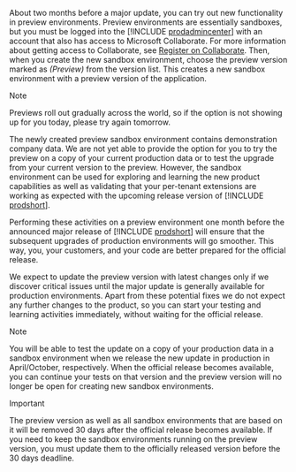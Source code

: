 About two months before a major update, you can try out new functionality in preview environments. Preview environments are essentially sandboxes, but you must be logged into the [!INCLUDE [prodadmincenter](prodadmincenter.md)] with an account that also has access to Microsoft Collaborate. For more information about getting access to Collaborate, see [Register on Collaborate](../readiness/readiness-add-on-apps-getting-you-started.md#register-on-collaborate). Then, when you create the new sandbox environment, choose the preview version marked as *(Preview)* from the version list. This creates a new sandbox environment with a preview version of the application.  

> [!NOTE]
> Previews roll out gradually across the world, so if the option is not showing up for you today, please try again tomorrow.

The newly created preview sandbox environment contains demonstration company data. We are not yet able to provide the option for you to try the preview on a copy of your current production data or to test the upgrade from your current version to the preview. However, the sandbox environment can be used for exploring and learning the new product capabilities as well as validating that your per-tenant extensions are working as expected with the upcoming release version of [!INCLUDE [prodshort](prodshort.md)].

Performing these activities on a preview environment one month before the announced major release of [!INCLUDE [prodshort](prodshort.md)] will ensure that the subsequent upgrades of production environments will go smoother. This way, you, your customers, and your code are better prepared for the official release.

We expect to update the preview version with latest changes only if we discover critical issues until the major update is generally available for production environments. Apart from these potential fixes we do not expect any further changes to the product, so you can start your testing and learning activities immediately, without waiting for the official release.

> [!NOTE]
> You will be able to test the update on a copy of your production data in a sandbox environment when we release the new update in production in April/October, respectively. When the official release becomes available, you can continue your tests on that version and the preview version will no longer be open for creating new sandbox environments.  

> [!IMPORTANT]
> The preview version as well as all sandbox environments that are based on it will be removed 30 days after the official release becomes available. If you need to keep the sandbox environments running on the preview version, you must update them to the officially released version before the 30 days deadline.
